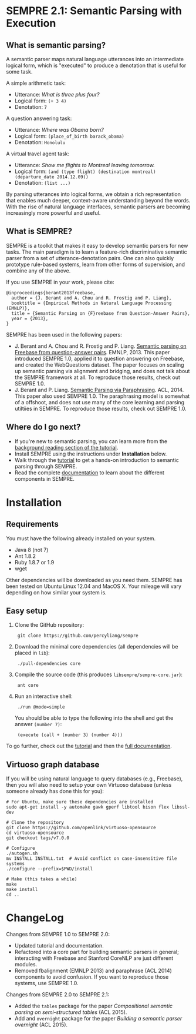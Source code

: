 # SEMPRE 2.1: Semantic Parsing with Execution

## What is semantic parsing?

A semantic parser maps natural language utterances into an intermediate logical
form, which is "executed" to produce a denotation that is useful for some task.

A simple arithmetic task:

- Utterance: *What is three plus four?*
- Logical form: `(+ 3 4)`
- Denotation: `7`

A question answering task:

- Utterance: *Where was Obama born?*
- Logical form: `(place_of_birth barack_obama)`
- Denotation: `Honolulu`

A virtual travel agent task:

- Utterance: *Show me flights to Montreal leaving tomorrow.*
- Logical form: `(and (type flight) (destination montreal) (departure_date 2014.12.09))`
- Denotation: `(list ...)`

By parsing utterances into logical forms, we obtain a rich representation that
enables much deeper, context-aware understanding beyond the words.  With the
rise of natural language interfaces, semantic parsers are becoming increasingly
more powerful and useful.

## What is SEMPRE?

SEMPRE is a toolkit that makes it easy to develop semantic parsers for new
tasks.  The main paradigm is to learn a feature-rich discriminative semantic
parser from a set of utterance-denotation pairs.  One can also quickly
prototype rule-based systems, learn from other forms of supervision, and
combine any of the above.

If you use SEMPRE in your work, please cite:

    @inproceedings{berant2013freebase,
      author = {J. Berant and A. Chou and R. Frostig and P. Liang},
      booktitle = {Empirical Methods in Natural Language Processing (EMNLP)},
      title = {Semantic Parsing on {F}reebase from Question-Answer Pairs},
      year = {2013},
    }

SEMPRE has been used in the following papers:

- J. Berant and A. Chou and R. Frostig and P. Liang. [Semantic parsing on
  Freebase from question-answer
  pairs](http://cs.stanford.edu/~pliang/papers/freebase-emnlp2013.pdf).  EMNLP,
  2013.
  This paper introduced SEMPRE 1.0, applied it to question answering on
  Freebase, and created the WebQuestions dataset.  The paper focuses on scaling
  up semantic parsing via alignment and bridging, and does not talk about the
  SEMPRE framework at all.  To reproduce those results, check out SEMPRE 1.0.
- J. Berant and P. Liang.  [Semantic Parsing via
  Paraphrasing](http://cs.stanford.edu/~pliang/papers/paraphrasing-acl2014.pdf).
  ACL, 2014.
  This paper also used SEMPRE 1.0.  The paraphrasing model is somewhat of a
  offshoot, and does not use many of the core learning and parsing utiltiies in
  SEMPRE.  To reproduce those results, check out SEMPRE 1.0.

## Where do I go next?

- If you're new to semantic parsing, you can learn more from the [background
  reading section of the tutorial](TUTORIAL.md).
- Install SEMPRE using the instructions under **Installation** below.
- Walk through the [tutorial](TUTORIAL.md)
  to get a hands-on introduction to semantic parsing through SEMPRE.
- Read the complete [documentation](DOCUMENTATION.md)
  to learn about the different components in SEMPRE.

# Installation

## Requirements

You must have the following already installed on your system.

- Java 8 (not 7)
- Ant 1.8.2
- Ruby 1.8.7 or 1.9
- wget

Other dependencies will be downloaded as you need them.  SEMPRE has been tested
on Ubuntu Linux 12.04 and MacOS X.  Your mileage will vary depending on how
similar your system is.

## Easy setup

1. Clone the GitHub repository:

        git clone https://github.com/percyliang/sempre

2. Download the minimal core dependencies (all dependencies will be placed in `lib`):

        ./pull-dependencies core

3. Compile the source code (this produces `libsempre/sempre-core.jar`):

        ant core

4. Run an interactive shell:

        ./run @mode=simple

    You should be able to type the following into the shell and get the answer `(number 7)`:
   
        (execute (call + (number 3) (number 4)))

To go further, check out the [tutorial](TUTORIAL.md) and then the [full
documentation](DOCUMENTATION.md).

## Virtuoso graph database

If you will be using natural language to query databases (e.g., Freebase), then
you will also need to setup your own Virtuoso database (unless someone already
has done this for you):

    # For Ubuntu, make sure these dependencies are installed
    sudo apt-get install -y automake gawk gperf libtool bison flex libssl-dev

    # Clone the repository
    git clone https://github.com/openlink/virtuoso-opensource
    cd virtuoso-opensource
    git checkout tags/v7.0.0

    # Configure
    ./autogen.sh
    mv INSTALL INSTALL.txt  # Avoid conflict on case-insensitive file systems
    ./configure --prefix=$PWD/install

    # Make (this takes a while)
    make
    make install
    cd ..

# ChangeLog

Changes from SEMPRE 1.0 to SEMPRE 2.0:

- Updated tutorial and documentation.
- Refactored into a core part for building semantic parsers in general;
  interacting with Freebase and Stanford CoreNLP are just different modules.
- Removed fbalignment (EMNLP 2013) and paraphrase (ACL 2014) components to
  avoid confusion.  If you want to reproduce those systems, use SEMPRE 1.0.

Changes from SEMPRE 2.0 to SEMPRE 2.1:

- Added the `tables` package for the paper *Compositional semantic parsing on semi-structured tables* (ACL 2015).
- Add and `overnight` package for the paper *Building a semantic parser overnight* (ACL 2015).

